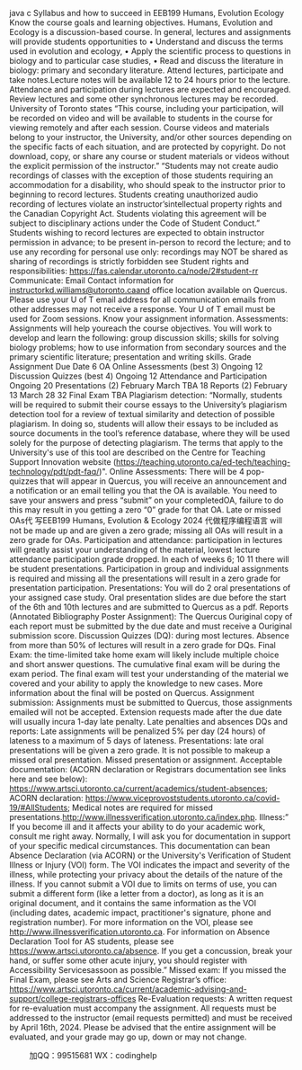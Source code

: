 java c
Syllabus and   how to succeed   in   EEB199   Humans,   Evolution    Ecology
Know   the   course   goals   and   learning   objectives.
Humans,   Evolution and   Ecology   is a discussion-based course.   In general,   lectures   and   assignments   will   provide students opportunities to
•          Understand and   discuss the   terms   used   in   evolution   and   ecology,
•          Apply the scientific   process to   questions   in   biology   and to   particular   case   studies,
•          Read and   discuss   the   literature   in   biology:   primary   and   secondary   literature.
Attend   lectures,   participate   and take   notes.Lecture   notes will   be available   12   to   24   hours   prior to the   lecture. Attendance and   participation   during   lectures are expected and encouraged.   Review   lectures   and some   other   synchronous   lectures   may   be         recorded.
University of Toronto states “This course,   including your   participation, will   be   recorded on   video   and   will   be available to students   in the course for viewing   remotely   and   after   each   session.   Course videos   and   materials   belong to your   instructor, the   University, and/or other sources   depending   on the   specific facts   of each situation, and are   protected   by   copyright.   Do   not   download,   copy,   or share   any   course   or   student   materials or videos without the explicit   permission of the   instructor.”
“Students   may   not create audio   recordings of classes with the   exception   of those   students   requiring   an      accommodation for a disability, who should speak   to   the   instructor   prior   to   beginning   to   record   lectures.   Students creating   unauthorized audio   recording of   lectures violate an   instructor’sintellectual   property rights and the Canadian Copyright Act.   Students violating   this   agreement   will   be   subject   to   disciplinary actions   under   the   Code   of   Student   Conduct.”
Students wishing to   record   lectures are expected to obtain   instructor   permission   in   advance; to   be present   in-person to   record the   lecture;    and to   use any   recording for   personal   use   only:   recordings   may
NOT   be shared as sharing of   recordings   is   strictly forbidden   see   Student   rights   and   responsibilities:
https://fas.calendar.utoronto.ca/node/2#student-rr
Communicate:   Email
Contact   information   for   instructorkd.williams@utoronto.caand   office   location   available   on   Quercus.
Please   use your   U of T email address for   all   communication   emails from   other   addresses   may   not   receive   a   response. Your   U of T email   must   be   used for Zoom sessions.
Know   your   assignment   information.
Assessments: Assignments will   help youreach the course objectives. You will work   to   develop   and   learn   the following: group discussion skills; skills for   solving   biology   problems;   how   to   use   information   from secondary sources and the   primary scientific   literature;   presentation and writing   skills.
Grade
Assignment
Due   Date
6
OA Online Assessments   (best   3)
Ongoing
12
Discussion Quizzes   (best 4)
Ongoing
12
Attendance and   Participation
Ongoing
20
Presentations   (2)
February    March TBA
18
Reports   (2)
February   13      March   28
32
Final   Exam
TBA
Plagiarism detection: “Normally, students will   be   required to submit their course essays to the   University’s   plagiarism detection tool for a   review of textual   similarity   and   detection of   possible   plagiarism.   In doing so, students will   allow their   essays to   be   included as source documents   in the tool’s   reference   database, where they   will   be   used   solely for the   purpose of    detecting   plagiarism. The terms that   apply   to   the   University's         use of this tool are described on the   Centre   for Teaching   Support    Innovation website (https://teaching.utoronto.ca/ed-tech/teaching-technology/pdt/pdt-faq/)".
Online Assessments: There will   be 4   pop-quizzes that will appear   in Quercus, you   will   receive   an   announcement and a   notification or an email   telling   you   that   the   OA   is   available.   You   need   to   save   your answers and   press “submit” on your completedOA, failure to   do this   may   result   in you   getting   a   zero   “0”   grade for that OA.   Late or   missed OAs代 写EEB199 Humans, Evolution & Ecology 2024
代做程序编程语言 will   not   be   made   up   and   are   given   a   zero grade;   missing   all   OAs   will   result   in a zero   grade   for   OAs.
Participation and attendance:   participation in   lectures will greatly   assist your   understanding   of the   material,   lowest   lecture attendance    participation grade dropped.   In each of   weeks   6;   10    11   there   will   be student   presentations.   Participation   in group   and   individual assignments   is   required   and   missing   all the   presentations will   result   in a zero grade for   presentation   participation.
Presentations: You will do 2 oral   presentations   of your   assigned   case   study.   Oral   presentation   slides   are   due   before the start of the 6th      and   10th      lectures and   are   submitted   to   Quercus   as   a   pdf.
Reports (Annotated   Bibliography    Poster Assignment): The Quercus Ouriginal copy   of   each   report   must   be submitted   by the due date   and   must   receive   a   Ouriginal   submission   score.
Discussion Quizzes   (DQ):   during   most   lectures. Absence from   more than 50% of   lectures   will   result   in   a   zero grade for   DQs.
Final   Exam: the time-limited take   home exam will   likely   include   multiple choice   and short   answer questions. The cumulative final exam will   be during   the   exam   period. The   final   exam   will   test   your   understanding of the   material we covered and your   ability   to   apply the   knowledge   to   new   cases.   More   information about the final will   be   posted on Quercus.
Assignment submission: Assignments   must   be submitted to Quercus, those   assignments   emailed will   not   be accepted.
Extension   requests   made after the due date will   usually   incura   1-day   late   penalty.
Late   penalties   and   absences
DQs and   reports:    Late assignments   will   be   penalized   5%   per   day   (24   hours)   of   lateness   to   a   maximum   of
5 days   of   lateness.
Presentations:   late oral   presentations will   be given a zero grade.   It   is   not   possible   to   makeup   a   missed   oral   presentation.
Missed   presentation or assignment. Acceptable documentation:   (ACORN declaration   or   Registrars   documentation see   links   here and see   below):
https://www.artsci.utoronto.ca/current/academics/student-absences; ACORN   declaration:
https://www.viceprovoststudents.utoronto.ca/covid-19/#AllStudents;   Medical   notes are   required for   missed   presentations.http://www.illnessverification.utoronto.ca/index.php.
Illness:”   If you   become   ill and   it affects your ability to   do   your   academic   work,   consult   me   right   away.   Normally,   I will ask you for documentation   in support   of your   specific   medical   circumstances.   This   documentation can   bean Absence   Declaration (via ACORN) or the   University's Verification   of Student   Illness or   Injury   (VOI) form. The VOI indicates the   impact   and severity   of the   illness,   while   protecting your   privacy about the details of the   nature of   the   illness.   If you   cannot   submit   a   VOI   due   to   limits   on      terms of   use, you can submit a   different form   (like   a   letter   from   a   doctor),   as   long   as   it   is   an   original   document, and   it contains the same   information as the   VOI   (including   dates,   academic   impact, practitioner's signature,   phone and   registration   number).   For   more   information on the VOI,   please see   http://www.illnessverification.utoronto.ca.   For information on Absence   Declaration Tool for AS students,   please see   https://www.artsci.utoronto.ca/absence.   If you get a concussion,   break your   hand,   or   suffer   some   other   acute   injury, you   should   register   with   Accessibility   Servicesassoon   as   possible.”
Missed exam:   If you   missed the   Final   Exam,   please see Arts and   Science   Registrar’s   office:
https://www.artsci.utoronto.ca/current/academic-advising-and-support/college-registrars-offices
Re-Evaluation   requests:   A written   request for   re-evaluation   must accompany the assignment. All
requests   must   be addressed to the   instructor   (email   requests   permitted) and   must   be   received   by April   16th, 2024.   Please   be advised that the entire   assignment   will   be   evaluated,   and your   grade   may   go   up, down or   may   not change.
   



         
加QQ：99515681  WX：codinghelp
